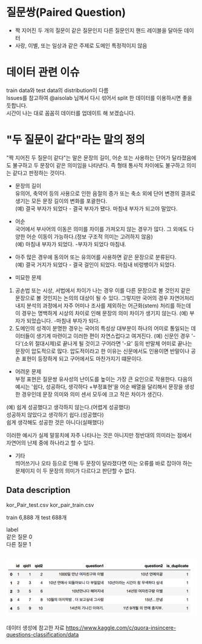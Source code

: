 
# 질문쌍(Paired Question)
- 짝 지어진 두 개의 질문이 같은 질문인지 다른 질문인지 핸드 레이블을 달아둔 데이터              
- 사랑, 이별, 또는 일상과 같은 주제로 도메인 특정적이지 않음    

# 데이터 관련 이슈
train data와 test data의 distribution이 다름           
Issues를 참고하여 @aisolab 님께서 다시 섞어서 split 한 데이터를 이용하시면 좋을 듯합니다.    
시간이 나는 대로 꼼꼼히 데이터를 업데이트 해 보겠습니다.     

  

#  "두 질문이 같다"라는 말의 정의    
"짝 지어진 두 질문이 같다"는 말은 문장의 길이, 어순 또는 사용하는 단어가 달라졌음에도 불구하고 두 문장이 같은 의미임을 나타낸다. 즉 형태 통사적 차이에도 불구하고 의미는 같다고 판정하는 것이다.    

- 문장의 길이      
유의어, 축약어 등의 사용으로 인한 음절의 증가 또는 축소 외에 단어 변경의 결과로 생기는 모든 문장 길이의 변화를 포괄한다.    
(예) 결국 부자가 되었다 - 결국 부자가 됐다. 마침내 부자가 되고야 말았다.   

- 어순     
국어에서 부사어의 이동은 의미를 차이를 가져오지 않는 경우가 많다. 그 외에도 다양한 어순 이동이 가능하다.(정보 구조적 의미는 고려하지 않음)   
(예) 마침내 부자가 되었다. -부자가 되었다 마침내.   

- 아주 많은 경우에 동의어 또는 유의어를 사용하면 같은 문장으로 분류된다.       
(예) 결국 거지가 되었다 - 결국 걸인이 되었다. 마침내 비렁뱅이가 되었다.    

- 미묘한 문제          
1) 공손법 또는 시상, 서법에서 차이가 나는 경우 이를 다른 문장으로 볼 것인지 같은 문장으로 볼 것인지는 논의의 대상이 될 수 있다. 그렇지만 국어의 경우 자연어처리 내지 분석의 과정에서 자주 어미나 조사를 제외하는 어근화(stem) 처리를 하는데 이 경우는 명백하게 시상의 차이로 인해 문장의 의미 차이가 생기지 않는다. (예) 부자가 되었습니다. -마침내 부자가 되다.
2) 도메인의 성격이 분명한 경우는 국어의 특성상 대부분이 하나의 어미로 통일되는 데이터들이 생기게 마련이고 이러한 편이 자연스럽다고 여겨진다.
(예) 신문인 경우 '-다'(소위 절대시제)로 끝나게 될 것이고 구어라면 '-요' 등의 반말체 어미로 끝나는 문장이 압도적으로 많다. 압도적이라고 한 이유는 신문에서도 인용이면 반말이나 공손 표현이 등장하게 되고 구어에서도 마찬가지기 떄문이다. 

- 어려운 문제           
 부정 표현은 질문쌍 유사성의 난이도를 높이는 가장 큰 요인으로 작용한다. 다음의 예시는 '쉽다, 성공하다, 생각하다 +부정표현'을 어순 배열을 달리해서 문장을 생성한 경우인데 문장 의미와 의미 센서 모두에 크고 작은 차이가 생긴다.       
              
(예) 쉽게 성공했다고 생각하지 않는다.(어렵게 성공했다)            
    성공하지 않았다고 생각하기 쉽다.(성공했다)           
    쉽게 생각해도 성공한 것은 아니다(실패했다)       
    
이러한 예시가 실제 말뭉치에 자주 나타나는 것은 아니지만 정반대의 의미라는 점에서 자연어의 난제 중에 하나라고 할 수 있다.       
                           
- 기타    
띄어쓰기나 오타 등으로 인해 두 문장이 달라졌다면 이는 오류를 바로 잡아야 하는 문제이지 이 두 문장의 의미가 다르다고 판단할 수 없다.    


## Data description

kor_Pair_test.csv
kor_pair_train.csv

train  6,888 개
test 688개           

label               
같은 질문 0               
다른 질문 1                 
                       

## ![Quick peek](./data.png)



데이터 생성에 참고한 자료
https://www.kaggle.com/c/quora-insincere-questions-classification/data
